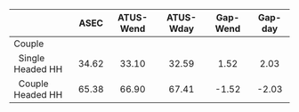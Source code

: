 
|                      |         ASEC |    ATUS-Wend |    ATUS-Wday |     Gap-Wend |      Gap-day |
| -------------------- | :----------: | :----------: | :----------: | :----------: | :----------: |
| Couple               |              |              |              |              |              |
| &nbsp;&nbsp;Single Headed HH |        34.62 |        33.10 |        32.59 |         1.52 |         2.03 |
| &nbsp;&nbsp;Couple Headed HH |        65.38 |        66.90 |        67.41 |        -1.52 |        -2.03 |

